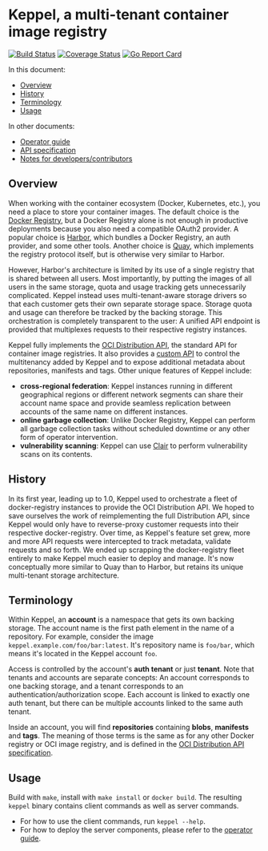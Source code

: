 # Keppel, a multi-tenant container image registry

[![Build Status](https://img.shields.io/travis/sapcc/keppel)](https://travis-ci.org/github/sapcc/keppel)
[![Coverage Status](https://img.shields.io/coveralls/github/sapcc/keppel)](https://coveralls.io/github/sapcc/keppel)
[![Go Report Card](https://goreportcard.com/badge/github.com/sapcc/keppel)](https://goreportcard.com/report/github.com/sapcc/keppel)

In this document:

- [Overview](#overview)
- [History](#history)
- [Terminology](#terminology)
- [Usage](#usage)

In other documents:

- [Operator guide](./docs/operator-guide.md)
- [API specification](./docs/api-spec.md)
- [Notes for developers/contributors](./CONTRIBUTING.md)

## Overview

When working with the container ecosystem (Docker, Kubernetes, etc.), you need a place to store your container images.
The default choice is the [Docker Registry](https://github.com/docker/distribution), but a Docker Registry alone is not
enough in productive deployments because you also need a compatible OAuth2 provider. A popular choice is
[Harbor](https://goharbor.io), which bundles a Docker Registry, an auth provider, and some other tools. Another choice
is [Quay](https://github.com/quay/quay), which implements the registry protocol itself, but is otherwise very similar to
Harbor.

However, Harbor's architecture is limited by its use of a single registry that is shared between all users. Most
importantly, by putting the images of all users in the same storage, quota and usage tracking gets unnecessarily
complicated. Keppel instead uses multi-tenant-aware storage drivers so that each customer gets their own separate
storage space. Storage quota and usage can therefore be tracked by the backing storage. This orchestration is completely
transparent to the user: A unified API endpoint is provided that multiplexes requests to their respective registry
instances.

Keppel fully implements the [OCI Distribution API][dist-api], the standard API for container image registries. It also
provides a [custom API](docs/api-spec.md) to control the multitenancy added by Keppel and to expose additional metadata
about repositories, manifests and tags. Other unique features of Keppel include:

- **cross-regional federation**: Keppel instances running in different geographical regions or different network
  segments can share their account name space and provide seamless replication between accounts of the same name on
  different instances.
- **online garbage collection**: Unlike Docker Registry, Keppel can perform all garbage collection tasks without
  scheduled downtime or any other form of operator intervention.
- **vulnerability scanning**: Keppel can use [Clair](https://quay.github.io/clair/) to perform vulnerability scans on
  its contents.

[dist-api]: https://github.com/opencontainers/distribution-spec

## History

In its first year, leading up to 1.0, Keppel used to orchestrate a fleet of docker-registry instances to provide the
OCI Distribution API. We hoped to save ourselves the work of reimplementing the full Distribution API, since Keppel
would only have to reverse-proxy customer requests into their respective docker-registry. Over time, as Keppel's feature
set grew, more and more API requests were intercepted to track metadata, validate requests and so forth. We ended up
scrapping the docker-registry fleet entirely to make Keppel much easier to deploy and manage. It's now conceptually more
similar to Quay than to Harbor, but retains its unique multi-tenant storage architecture.

## Terminology

Within Keppel, an **account** is a namespace that gets its own backing storage. The account name is the first path
element in the name of a repository. For example, consider the image `keppel.example.com/foo/bar:latest`. It's
repository name is `foo/bar`, which means it's located in the Keppel account `foo`.

Access is controlled by the account's **auth tenant** or just **tenant**. Note that tenants and accounts are separate
concepts: An account corresponds to one backing storage, and a tenant corresponds to an authentication/authorization
scope. Each account is linked to exactly one auth tenant, but there can be multiple accounts linked to the same auth
tenant.

Inside an account, you will find **repositories** containing **blobs**, **manifests** and **tags**. The meaning of those
terms is the same as for any other Docker registry or OCI image registry, and is defined in the [OCI Distribution API
specification][dist-api].

## Usage

Build with `make`, install with `make install` or `docker build`. The resulting `keppel` binary contains client commands
as well as server commands.

- For how to use the client commands, run `keppel --help`.
- For how to deploy the server components, please refer to the [operator guide](./docs/operator-guide.md).
